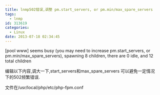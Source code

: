 ```yaml
---
title: lnmp502错误,调整 pm.start_servers, or pm.min/max_spare_servers
tags:
  - lnmp
id: 313619
categories:
  - Linux
date: 2013-07-18 02:34:45
---
```


[pool www] seems busy (you may need to increase pm.start_servers, or pm.min/max_spare_servers), spawning 8 children, there are 0 idle, and 12 total children

编辑以下内容,调大一下,start_servers和max_spare_servers 可以避免一定情况下的502频繁错误.

文件在/usr/local/php/etc/php-fpm.conf